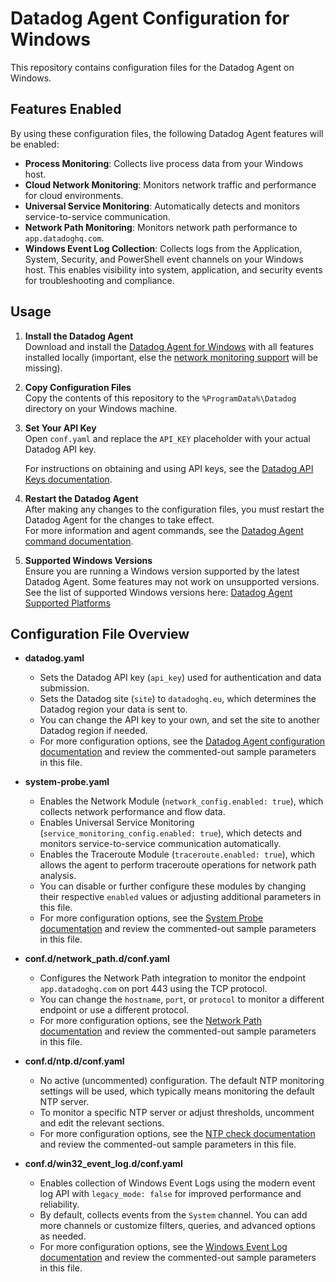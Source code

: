 # Datadog Agent Configuration for Windows

This repository contains configuration files for the Datadog Agent on Windows.

## Features Enabled

By using these configuration files, the following Datadog Agent features will be enabled:

- **Process Monitoring**: Collects live process data from your Windows host.
- **Cloud Network Monitoring**: Monitors network traffic and performance for cloud environments.
- **Universal Service Monitoring**: Automatically detects and monitors service-to-service communication.
- **Network Path Monitoring**: Monitors network path performance to `app.datadoghq.com`.
- **Windows Event Log Collection**: Collects logs from the Application, System, Security, and PowerShell event channels on your Windows host. This enables visibility into system, application, and security events for troubleshooting and compliance.

## Usage

1. **Install the Datadog Agent**  
	Download and install the [Datadog Agent for Windows](https://docs.datadoghq.com/agent/basic_agent_usage/windows/) with all features installed locally (important, else the [network monitoring support](https://docs.datadoghq.com/network_monitoring/cloud_network_monitoring/setup/?tab=agentlinux#windows-os) will be missing).

2. **Copy Configuration Files**  
	Copy the contents of this repository to the `%ProgramData%\Datadog` directory on your Windows machine.

3. **Set Your API Key**  
	Open `conf.yaml` and replace the `API_KEY` placeholder with your actual Datadog API key.

	For instructions on obtaining and using API keys, see the [Datadog API Keys documentation](https://docs.datadoghq.com/account_management/api-app-keys/).

4. **Restart the Datadog Agent**  
	After making any changes to the configuration files, you must restart the Datadog Agent for the changes to take effect.  
	For more information and agent commands, see the [Datadog Agent command documentation](https://docs.datadoghq.com/agent/basic_agent_usage/windows/?tab=standardinstallation#agent-commands).

5. **Supported Windows Versions**  
	Ensure you are running a Windows version supported by the latest Datadog Agent. Some features may not work on unsupported versions.  
	See the list of supported Windows versions here: [Datadog Agent Supported Platforms](https://docs.datadoghq.com/agent/supported_platforms/?tab=windows)

## Configuration File Overview

- **datadog.yaml**
  - Sets the Datadog API key (`api_key`) used for authentication and data submission.
  - Sets the Datadog site (`site`) to `datadoghq.eu`, which determines the Datadog region your data is sent to.
  - You can change the API key to your own, and set the site to another Datadog region if needed.
  - For more configuration options, see the [Datadog Agent configuration documentation](https://docs.datadoghq.com/agent/guide/agent-configuration-files/) and review the commented-out sample parameters in this file.

- **system-probe.yaml**
  - Enables the Network Module (`network_config.enabled: true`), which collects network performance and flow data.
  - Enables Universal Service Monitoring (`service_monitoring_config.enabled: true`), which detects and monitors service-to-service communication automatically.
  - Enables the Traceroute Module (`traceroute.enabled: true`), which allows the agent to perform traceroute operations for network path analysis.
  - You can disable or further configure these modules by changing their respective `enabled` values or adjusting additional parameters in this file.
  - For more configuration options, see the [System Probe documentation](https://docs.datadoghq.com/network_monitoring/cloud_network_monitoring/setup/) and review the commented-out sample parameters in this file.

- **conf.d/network_path.d/conf.yaml**
  - Configures the Network Path integration to monitor the endpoint `app.datadoghq.com` on port 443 using the TCP protocol.
  - You can change the `hostname`, `port`, or `protocol` to monitor a different endpoint or use a different protocol.
  - For more configuration options, see the [Network Path documentation](https://docs.datadoghq.com/integrations/network_path/) and review the commented-out sample parameters in this file.

- **conf.d/ntp.d/conf.yaml**
  - No active (uncommented) configuration. The default NTP monitoring settings will be used, which typically means monitoring the default NTP server.
  - To monitor a specific NTP server or adjust thresholds, uncomment and edit the relevant sections.
  - For more configuration options, see the [NTP check documentation](https://docs.datadoghq.com/integrations/ntp/) and review the commented-out sample parameters in this file.

- **conf.d/win32_event_log.d/conf.yaml**
  - Enables collection of Windows Event Logs using the modern event log API with `legacy_mode: false` for improved performance and reliability.
  - By default, collects events from the `System` channel. You can add more channels or customize filters, queries, and advanced options as needed.
  - For more configuration options, see the [Windows Event Log documentation](https://docs.datadoghq.com/integrations/windows_event_log/) and review the commented-out sample parameters in this file.